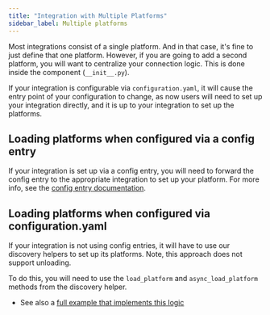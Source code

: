 ```yaml
---
title: "Integration with Multiple Platforms"
sidebar_label: Multiple platforms
---
```


Most integrations consist of a single platform. And in that case, it's fine to just define that one platform. However, if you are going to add a second platform, you will want to centralize your connection logic. This is done inside the component (`__init__.py`).

If your integration is configurable via `configuration.yaml`, it will cause the entry point of your configuration to change, as now users will need to set up your integration directly, and it is up to your integration to set up the platforms.

## Loading platforms when configured via a config entry

If your integration is set up via a config entry, you will need to forward the config entry to the appropriate integration to set up your platform. For more info, see the [config entry documentation](config_entries_index.md#for-platforms).

## Loading platforms when configured via configuration.yaml

If your integration is not using config entries, it will have to use our discovery helpers to set up its platforms. Note, this approach does not support unloading.

To do this, you will need to use the `load_platform` and `async_load_platform` methods from the discovery helper.

- See also a [full example that implements this logic](https://github.com/home-assistant/example-custom-config/tree/master/custom_components/example_load_platform/)
